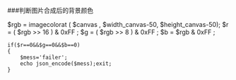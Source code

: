 ###判断图片合成后的背景颜色

$rgb  =  imagecolorat ( $canvas ,  $width_canvas-50, $height_canvas-50);
	$r  = ( $rgb  >>  16 ) &  0xFF ;
	$g  = ( $rgb  >>  8 ) &  0xFF ;
	$b  =  $rgb  &  0xFF ;

	if($r==0&&$g==0&&$b==0)
	{
		$mess='failer';
		echo json_encode($mess);exit;
	}
